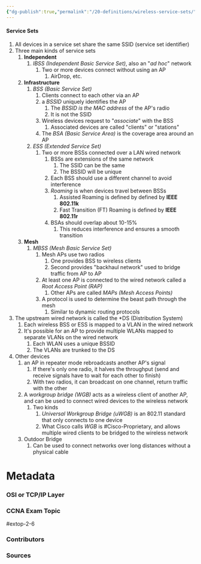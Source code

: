 ```yaml
---
{"dg-publish":true,"permalink":"/20-definitions/wireless-service-sets/","tags":["defs_ccna"]}
---
```


#### Service Sets
1. All devices in a service set share the same SSID (service set identifier)
2. Three main kinds of service sets
	1. **Independent**
		1. *IBSS (Independent Basic Service Set)*, also an "*ad hoc*" network
			1. Two or more devices connect without using an AP
				1. AirDrop, etc.
	2. **Infrastructure**
		1. *BSS (Basic Service Set)*
			1. Clients connect to each other via an AP
			2. a *BSSID* uniquely identifies the AP
				1. The *BSSID is the MAC address* of the AP's radio
				2. It is not the SSID
			3. Wireless devices request to "*associate*" with the BSS
				1. Associated devices are called "clients" or "stations"
			4. The *BSA (Basic Service Area)* is the coverage area around an AP
		2. *ESS (Extended Service Set)*
			1. Two or more BSSs connected over a LAN wired network
				1. BSSs are extensions of the same network
					1. The SSID can be the same
					2. The BSSID will be unique
				2. Each BSS should use a different channel to avoid interference
				3. *Roaming* is when devices travel between BSSs
					1. Assisted Roaming is defined by defined by **IEEE 802.11k**
					2. Fast Transition (FT) Roaming is defined by **IEEE 802.11r**
				4. BSAs should overlap about 10-15%
					1. This reduces interference and ensures a smooth transition
	3. **Mesh**
		1. *MBSS (Mesh Basic Service Set)*
			1. Mesh APs use two radios
				1. One provides BSS to wireless clients
				2. Second provides "backhaul network" used to bridge traffic from AP to AP
			2. At least one AP is connected to the wired network called a *Root Access Point (RAP)*
				1. Other APs are called *MAPs (Mesh Access Points)*
			3. A protocol is used to determine the beast path through the mesh
				1. Similar to dynamic routing protocols
3. The upstream wired network is called the *DS (Distribution System)
	1. Each wireless BSS or ESS is mapped to a VLAN in the wired network
	2. It's possible for an AP to provide multiple WLANs mapped to separate VLANs on the wired network
		1. Each WLAN uses a unique BSSID
		2. The VLANs are trunked to the DS
4. Other devices
	1. an AP in repeater mode rebroadcasts another AP's signal
		1. If there's only one radio, it halves the throughput (send and receive signals have to wait for each other to finish)
		2. With two radios, it can broadcast on one channel, return traffic with the other
	2. A *workgroup bridge (WGB)* acts as a wireless client of another AP, and can be used to connect wired devices to the wireless network
		1. Two kinds
			1. *Universal Workgroup Bridge (uWGB)* is an 802.11 standard that only connects to one device
			2. What Cisco calls *WGB* is #Cisco-Proprietary, and allows multiple wired clients to be bridged to the wireless network
	3. Outdoor Bridge
		1. Can be used to connect networks over long distances without a physical cable






# Metadata
### OSI or TCP/IP Layer

### CCNA Exam Topic
#extop-2-6
### Contributors

### Sources
